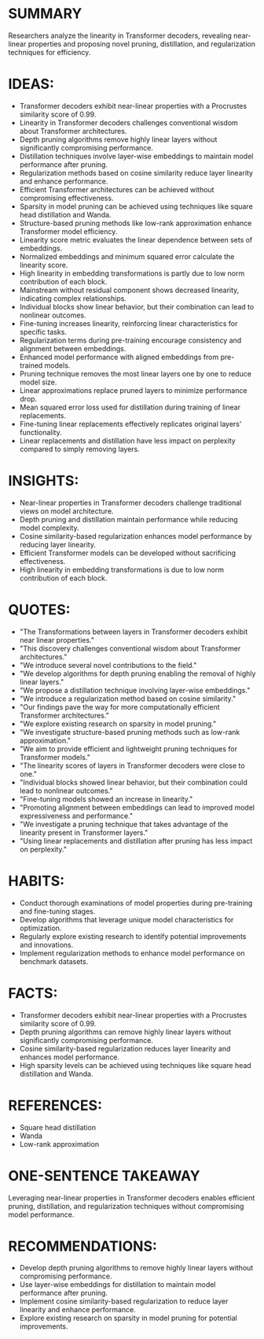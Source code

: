# SUMMARY
Researchers analyze the linearity in Transformer decoders, revealing near-linear properties and proposing novel pruning, distillation, and regularization techniques for efficiency.

# IDEAS:
- Transformer decoders exhibit near-linear properties with a Procrustes similarity score of 0.99.
- Linearity in Transformer decoders challenges conventional wisdom about Transformer architectures.
- Depth pruning algorithms remove highly linear layers without significantly compromising performance.
- Distillation techniques involve layer-wise embeddings to maintain model performance after pruning.
- Regularization methods based on cosine similarity reduce layer linearity and enhance performance.
- Efficient Transformer architectures can be achieved without compromising effectiveness.
- Sparsity in model pruning can be achieved using techniques like square head distillation and Wanda.
- Structure-based pruning methods like low-rank approximation enhance Transformer model efficiency.
- Linearity score metric evaluates the linear dependence between sets of embeddings.
- Normalized embeddings and minimum squared error calculate the linearity score.
- High linearity in embedding transformations is partly due to low norm contribution of each block.
- Mainstream without residual component shows decreased linearity, indicating complex relationships.
- Individual blocks show linear behavior, but their combination can lead to nonlinear outcomes.
- Fine-tuning increases linearity, reinforcing linear characteristics for specific tasks.
- Regularization terms during pre-training encourage consistency and alignment between embeddings.
- Enhanced model performance with aligned embeddings from pre-trained models.
- Pruning technique removes the most linear layers one by one to reduce model size.
- Linear approximations replace pruned layers to minimize performance drop.
- Mean squared error loss used for distillation during training of linear replacements.
- Fine-tuning linear replacements effectively replicates original layers' functionality.
- Linear replacements and distillation have less impact on perplexity compared to simply removing layers.

# INSIGHTS:
- Near-linear properties in Transformer decoders challenge traditional views on model architecture.
- Depth pruning and distillation maintain performance while reducing model complexity.
- Cosine similarity-based regularization enhances model performance by reducing layer linearity.
- Efficient Transformer models can be developed without sacrificing effectiveness.
- High linearity in embedding transformations is due to low norm contribution of each block.

# QUOTES:
- "The Transformations between layers in Transformer decoders exhibit near linear properties."
- "This discovery challenges conventional wisdom about Transformer architectures."
- "We introduce several novel contributions to the field."
- "We develop algorithms for depth pruning enabling the removal of highly linear layers."
- "We propose a distillation technique involving layer-wise embeddings."
- "We introduce a regularization method based on cosine similarity."
- "Our findings pave the way for more computationally efficient Transformer architectures."
- "We explore existing research on sparsity in model pruning."
- "We investigate structure-based pruning methods such as low-rank approximation."
- "We aim to provide efficient and lightweight pruning techniques for Transformer models."
- "The linearity scores of layers in Transformer decoders were close to one."
- "Individual blocks showed linear behavior, but their combination could lead to nonlinear outcomes."
- "Fine-tuning models showed an increase in linearity."
- "Promoting alignment between embeddings can lead to improved model expressiveness and performance."
- "We investigate a pruning technique that takes advantage of the linearity present in Transformer layers."
- "Using linear replacements and distillation after pruning has less impact on perplexity."

# HABITS:
- Conduct thorough examinations of model properties during pre-training and fine-tuning stages.
- Develop algorithms that leverage unique model characteristics for optimization.
- Regularly explore existing research to identify potential improvements and innovations.
- Implement regularization methods to enhance model performance on benchmark datasets.

# FACTS:
- Transformer decoders exhibit near-linear properties with a Procrustes similarity score of 0.99.
- Depth pruning algorithms can remove highly linear layers without significantly compromising performance.
- Cosine similarity-based regularization reduces layer linearity and enhances model performance.
- High sparsity levels can be achieved using techniques like square head distillation and Wanda.

# REFERENCES:
- Square head distillation
- Wanda
- Low-rank approximation

# ONE-SENTENCE TAKEAWAY
Leveraging near-linear properties in Transformer decoders enables efficient pruning, distillation, and regularization techniques without compromising model performance.

# RECOMMENDATIONS:
- Develop depth pruning algorithms to remove highly linear layers without compromising performance.
- Use layer-wise embeddings for distillation to maintain model performance after pruning.
- Implement cosine similarity-based regularization to reduce layer linearity and enhance performance.
- Explore existing research on sparsity in model pruning for potential improvements.